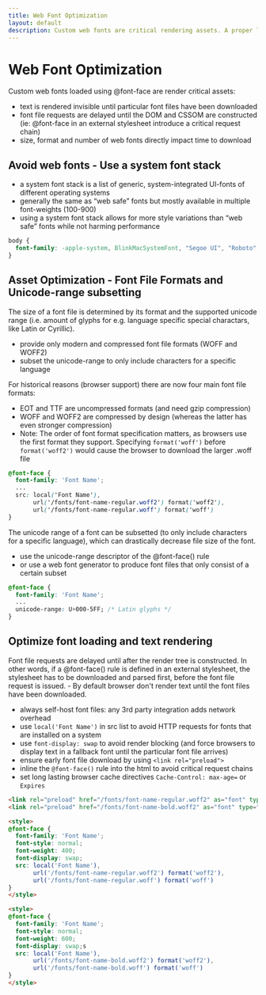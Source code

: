 ```yaml
---
title: Web Font Optimization
layout: default
description: Custom web fonts are critical rendering assets. A proper loading strategy and font file optimization can improve page load and rendering times.
---
```


# Web Font Optimization

Custom web fonts loaded using @font-face are render critical assets:

* text is rendered invisible until particular font files have been downloaded
* font file requests are delayed until the DOM and CSSOM are constructed (ie: @font-face in an external stylesheet introduce a critical request chain)
* size, format and number of web fonts directly impact time to download

## Avoid web fonts - Use a system font stack

* a system font stack is a list of generic, system-integrated UI-fonts of different operating systems
* generally the same as “web safe” fonts but mostly available in multiple font-weights (100-900)
* using a system font stack allows for more style variations than “web safe” fonts while not harming performance 

```css
body {
  font-family: -apple-system, BlinkMacSystemFont, "Segoe UI", "Roboto", "Oxygen", "Ubuntu", "Cantarell", "Fira Sans", "Droid Sans", "Helvetica Neue", sans-serif;
}
```

## Asset Optimization - Font File Formats and Unicode-range subsetting

The size of a font file is determined by its format and the supported unicode range (i.e. amount of glyphs for e.g. language specific special charactars, like Latin or Cyrillic).

* provide only modern and compressed font file formats (WOFF and WOFF2) 
* subset the unicode-range to only include characters for a specific language

For historical reasons (browser support) there are now four main font file formats:

* EOT and TTF are uncompressed formats (and need gzip compression)
* WOFF and WOFF2 are compressed by design (whereas the latter has even stronger compression)
* Note: The order of font format specification matters, as browsers use the first format they support. Specifying `format('woff')` before `format('woff2')` would cause the browser to download the larger .woff file

```css
@font-face {
  font-family: 'Font Name';
  ...
  src: local('Font Name'),
       url('/fonts/font-name-regular.woff2') format('woff2'),
       url('/fonts/font-name-regular.woff') format('woff')
}
```

The unicode range of a font can be subsetted (to only include characters for a specific language), which can drastically decrease file size of the font.

* use the unicode-range descriptor of the @font-face() rule
* or use a web font generator to produce font files that only consist of a certain subset

```css
@font-face {
  font-family: 'Font Name';
  ...
  unicode-range: U+000-5FF; /* Latin glyphs */
}
```

## Optimize font loading and text rendering

Font file requests are delayed until after the render tree is constructed. In other words, if a @font-face() rule is defined in an external stylesheet, the stylesheet has to be downloaded and parsed first, before the font file request is issued. - By default browser don't render text until the font files have been downloaded.

* always self-host font files: any 3rd party integration adds network overhead
* use `local('Font Name')` in src list to avoid HTTP requests for fonts that are installed on a system
* use `font-display: swap` to avoid render blocking (and force browsers to display text in a fallback font until the particular font file arrives)
* ensure early font file download by using `<link rel="preload">`
* inline the `@font-face()` rule into the html to avoid critical request chains
* set long lasting browser cache directives `Cache-Control: max-age=` or `Expires`


```html
<link rel="preload" href="/fonts/font-name-regular.woff2" as="font" type="font/woff2" crossorigin>
<link rel="preload" href="/fonts/font-name-bold.woff2" as="font" type="font/woff2" crossorigin>

<style>
@font-face {
  font-family: 'Font Name';
  font-style: normal;
  font-weight: 400;
  font-display: swap;
  src: local('Font Name'),
       url('/fonts/font-name-regular.woff2') format('woff2'),
       url('/fonts/font-name-regular.woff') format('woff')
}
</style>

<style>
@font-face {
  font-family: 'Font Name';
  font-style: normal;
  font-weight: 600;
  font-display: swap;s
  src: local('Font Name'),
       url('/fonts/font-name-bold.woff2') format('woff2'),
       url('/fonts/font-name-bold.woff') format('woff')
}
</style>
```